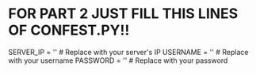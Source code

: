 # FOR PART 2 JUST FILL THIS LINES OF CONFEST.PY!!
SERVER_IP = ''  # Replace with your server's IP
USERNAME = ''  # Replace with your username
PASSWORD = ''  # Replace with your password
